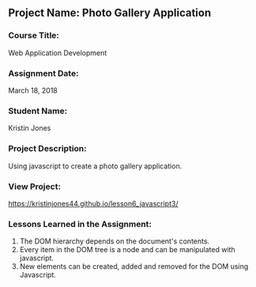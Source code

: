 ## Project Name:  Photo Gallery Application

### Course Title:
Web Application Development

### Assignment Date:  
March 18, 2018

### Student Name:  
Kristin Jones

### Project Description:
Using javascript to create a photo gallery application.

### View Project:
https://kristinjones44.github.io/lesson6_javascript3/

### Lessons Learned in the Assignment:
1. The DOM hierarchy depends on the document's contents.
2. Every item in the DOM tree is a node and can be manipulated with javascript.
3. New elements can be created, added and removed for the DOM using Javascript.
